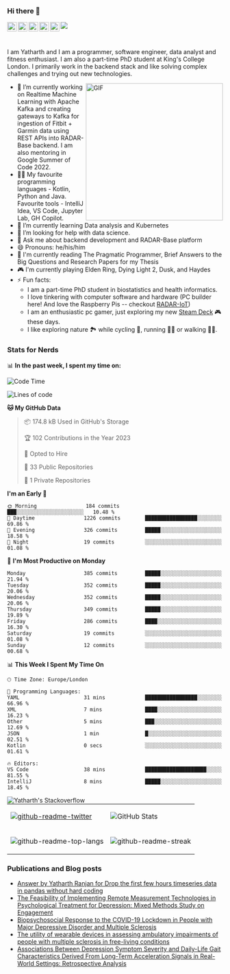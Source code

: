 ### Hi there 👋
<a href="https://www.instagram.com/yatharthranjan/">
  <img align="left" alt="Yatharths's Instagram" width="22px" src="https://raw.githubusercontent.com/hussainweb/hussainweb/main/icons/instagram.png" />
</a>
<a href="http://discordapp.com/users/812628404381810728">
  <img align="left" alt="Yatharth's Discord" width="22px" src="https://raw.githubusercontent.com/peterthehan/peterthehan/master/assets/discord.svg" />
</a>
<a href="https://twitter.com/ranjan_yatharth">
  <img align="left" alt="Yatharth Ranjan | Twitter" width="22px" src="https://raw.githubusercontent.com/peterthehan/peterthehan/master/assets/twitter.svg" />
</a>
<a href="https://www.linkedin.com/in/yatharth-ranjan-176417101/">
  <img align="left" alt="Yatharth's LinkedIN" width="22px" src="https://raw.githubusercontent.com/peterthehan/peterthehan/master/assets/linkedin.svg" />
</a>
<a href="https://medium.com/@yatharthranjan">
  <img align="left" alt="Yatharth's Medium Blog" width="22px" src="https://miro.medium.com/max/1400/1*psYl0y9DUzZWtHzFJLIvTw.png" />
</a>

![](https://visitor-badge.glitch.me/badge?page_id=yatharthranjan.yatharthranjan)

<br />

I am Yatharth and I am a programmer, software engineer, data analyst and fitness enthusiast. I am also a part-time PhD student at King's College London.
I primarily work in the backend stack and like solving complex challenges and trying out new technologies.

  <img align="right" alt="GIF" src="https://media.giphy.com/media/R03zWv5p1oNSQd91EP/giphy.gif" width="320" height="320" margin="10" />
  
- 🔭 I’m currently working on Realtime Machine Learning with Apache Kafka and creating gateways to Kafka for ingestion of Fitbit + Garmin data using REST APIs into RADAR-Base backend. I am also mentoring in Google Summer of Code 2022.
- 🧑‍💻 My favourite programming languages - Kotlin, Python and Java. Favourite tools - IntelliJ Idea, VS Code, Jupyter Lab, GH Copilot.
- 🌱 I’m currently learning Data analysis and Kubernetes
- 🤔 I’m looking for help with data science.
- 💬 Ask me about backend development and RADAR-Base platform
- 😄 Pronouns: he/his/him
- 📙 I'm currently reading The Pragmatic Programmer, Brief Answers to the Big Questions and Research Papers for my Thesis
- 🎮 I'm currently playing Elden Ring, Dying Light 2, Dusk, and Haydes
- ⚡ Fun facts:
  -   I am a part-time PhD student in biostatistics and health informatics. 
  -   I love tinkering with computer software and hardware (PC builder here! And love the Raspberry Pis -- checkout [RADAR-IoT](https://github.com/RADAR-base/RADAR-IoT))
  -   I am an enthusiastic pc gamer, just exploring my new [Steam Deck](https://www.steamdeck.com/en/) 🎮 these days.
  -   I like exploring nature 🏞 while cycling 🚴, running 🏃‍♂️ or walking 🚶‍♂️.

### Stats for Nerds
📊 **In the past week, I spent my time on:**
<!--START_SECTION:waka-->
![Code Time](http://img.shields.io/badge/Code%20Time-60%20hrs%2020%20mins-blue)

![Lines of code](https://img.shields.io/badge/From%20Hello%20World%20I%27ve%20Written-920.7%20thousand%20lines%20of%20code-blue)

**🐱 My GitHub Data** 

> 📦 174.8 kB Used in GitHub's Storage 
 > 
> 🏆 102 Contributions in the Year 2023
 > 
> 💼 Opted to Hire
 > 
> 📜 33 Public Repositories 
 > 
> 🔑 1 Private Repositories 
 > 
**I'm an Early 🐤** 

```text
🌞 Morning                184 commits         ███░░░░░░░░░░░░░░░░░░░░░░   10.48 % 
🌆 Daytime                1226 commits        █████████████████░░░░░░░░   69.86 % 
🌃 Evening                326 commits         █████░░░░░░░░░░░░░░░░░░░░   18.58 % 
🌙 Night                  19 commits          ░░░░░░░░░░░░░░░░░░░░░░░░░   01.08 % 
```
📅 **I'm Most Productive on Monday** 

```text
Monday                   385 commits         █████░░░░░░░░░░░░░░░░░░░░   21.94 % 
Tuesday                  352 commits         █████░░░░░░░░░░░░░░░░░░░░   20.06 % 
Wednesday                352 commits         █████░░░░░░░░░░░░░░░░░░░░   20.06 % 
Thursday                 349 commits         █████░░░░░░░░░░░░░░░░░░░░   19.89 % 
Friday                   286 commits         ████░░░░░░░░░░░░░░░░░░░░░   16.30 % 
Saturday                 19 commits          ░░░░░░░░░░░░░░░░░░░░░░░░░   01.08 % 
Sunday                   12 commits          ░░░░░░░░░░░░░░░░░░░░░░░░░   00.68 % 
```


📊 **This Week I Spent My Time On** 

```text
🕑︎ Time Zone: Europe/London

💬 Programming Languages: 
YAML                     31 mins             █████████████████░░░░░░░░   66.96 % 
XML                      7 mins              ████░░░░░░░░░░░░░░░░░░░░░   16.23 % 
Other                    5 mins              ███░░░░░░░░░░░░░░░░░░░░░░   12.69 % 
JSON                     1 min               █░░░░░░░░░░░░░░░░░░░░░░░░   02.51 % 
Kotlin                   0 secs              ░░░░░░░░░░░░░░░░░░░░░░░░░   01.61 % 

🔥 Editors: 
VS Code                  38 mins             ████████████████████░░░░░   81.55 % 
IntelliJ                 8 mins              █████░░░░░░░░░░░░░░░░░░░░   18.45 % 
```


<!--END_SECTION:waka-->

<a href="https://stackoverflow.com/users/8175739/yatharth-ranjan">
  <img align="left" alt="Yatharth's Stackoverflow" src="https://stackoverflow-badge.herokuapp.com/api/StackOverflowBadge/8175739" />
</a>

| | |
|-----|-----|
| <p><a href="https://twitter.com/ranjan_yatharth"><img src="https://github-readme-twitter.gazf.vercel.app/api?id=ranjan_yatharth&amp;layout=wide" alt="github-readme-twitter"></a></p> | <p><img src="https://github-readme-stats.vercel.app/api?username=yatharthranjan&show_icons=true&title_color=ffc857&icon_color=8ac926&text_color=daf7dc&bg_color=151515&count_private=true&include_all_commits=true" alt="GitHub Stats"></p> |
| <p><img src="https://github-readme-stats.vercel.app/api/top-langs/?username=yatharthranjan&text_color=daf7dc&bg_color=151515&hide=Jupyter%20Notebook,html,css,dart,HCL&layout=compact" alt="github-readme-top-langs"></p> | <p><img src="https://github-readme-streak-stats.herokuapp.com/?user=yatharthranjan&theme=dark" alt="github-readme-streak"></p> |

### Publications and Blog posts
<!-- BLOG-POST-LIST:START -->
- [Answer by Yatharth Ranjan for Drop the first few hours timeseries data in pandas without hard coding](https://stackoverflow.com/questions/75402006/drop-the-first-few-hours-timeseries-data-in-pandas-without-hard-coding/75402096#75402096)
- [The Feasibility of Implementing Remote Measurement Technologies in Psychological Treatment for Depression: Mixed Methods Study on Engagement](https://kclpure.kcl.ac.uk/portal/en/publications/the-feasibility-of-implementing-remote-measurement-technologies-in-psychological-treatment-for-depression(f429d803-659f-4728-ba5d-4ed82302afb5).html)
- [Biopsychosocial Response to the COVID-19 Lockdown in People with Major Depressive Disorder and Multiple Sclerosis](https://kclpure.kcl.ac.uk/portal/en/publications/biopsychosocial-response-to-the-covid19-lockdown-in-people-with-major-depressive-disorder-and-multiple-sclerosis(9418199e-81e2-40c1-ad7d-aba05a7af0d5).html)
- [The utility of wearable devices in assessing ambulatory impairments of people with multiple sclerosis in free-living conditions](https://kclpure.kcl.ac.uk/portal/en/publications/the-utility-of-wearable-devices-in-assessing-ambulatory-impairments-of-people-with-multiple-sclerosis-in-freeliving-conditions(9fa00924-9258-4db5-b07d-a8f5483b191e).html)
- [Associations Between Depression Symptom Severity and Daily-Life Gait Characteristics Derived From Long-Term Acceleration Signals in Real-World Settings: Retrospective Analysis](https://kclpure.kcl.ac.uk/portal/en/publications/associations-between-depression-symptom-severity-and-dailylife-gait-characteristics-derived-from-longterm-acceleration-signals-in-realworld-settings(84ef0a5b-9af7-4b0a-917e-4825822481d9).html)
<!-- BLOG-POST-LIST:END -->
